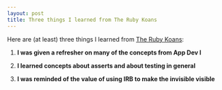 ```yaml
---
layout: post
title: Three things I learned from The Ruby Koans
---
```


Here are (at least) three things I learned from [The Ruby Koans](http://rubykoans.com/):


1. **I was given a refresher on many of the concepts from App Dev I**

2. **I learned concepts about asserts and about testing in general**

3. **I was reminded of the value of using IRB to make the invisible visible**
